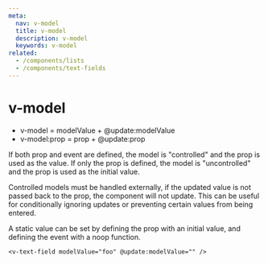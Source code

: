 ```yaml
---
meta:
  nav: v-model
  title: v-model
  description: v-model
  keywords: v-model
related:
  - /components/lists
  - /components/text-fields
---
```


# v-model

- v-model = modelValue + @update:modelValue
- v-model:prop = prop + @update:prop

If both prop and event are defined, the model is "controlled" and the prop is used as the value. If only the prop is defined, the model is "uncontrolled" and the prop is used as the initial value.

Controlled models must be handled externally, if the updated value is not passed back to the prop, the component will not update. This can be useful for conditionally ignoring updates or preventing certain values from being entered.

A static value can be set by defining the prop with an initial value, and defining the event with a noop function.

```vue
<v-text-field modelValue="foo" @update:modelValue="" />
```
